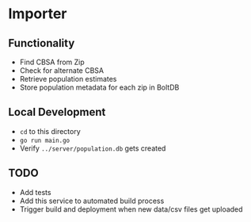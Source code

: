# Importer

## Functionality

* Find CBSA from Zip
* Check for alternate CBSA
* Retrieve population estimates
* Store population metadata for each zip in BoltDB

## Local Development

* `cd` to this directory
* `go run main.go`
* Verify `../server/population.db` gets created

## TODO

* Add tests
* Add this service to automated build process
* Trigger build and deployment when new data/csv files get uploaded
